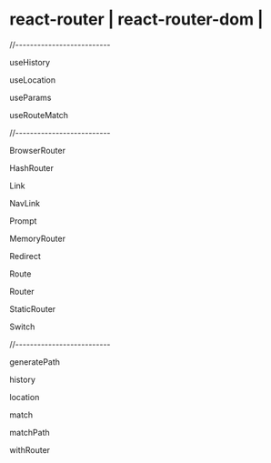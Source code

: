 # react-router | react-router-dom | 

//--------------------------

useHistory

useLocation

useParams

useRouteMatch

//--------------------------

BrowserRouter

HashRouter

Link

NavLink

Prompt

MemoryRouter

Redirect

Route

Router

StaticRouter

Switch

//--------------------------

generatePath

history

location

match

matchPath

withRouter
